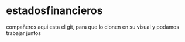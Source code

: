 # estadosfinancieros
compañeros aqui esta el git, para que lo clonen en su visual y podamos trabajar juntos
